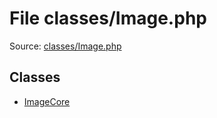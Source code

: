 File classes/Image.php
=========

Source: [classes/Image.php](https://github.com/PrestaShop/PrestaShop/blob/1.6.0.2/classes/Image.php)


Classes
-------

* [ImageCore](class.ImageCore.md)

